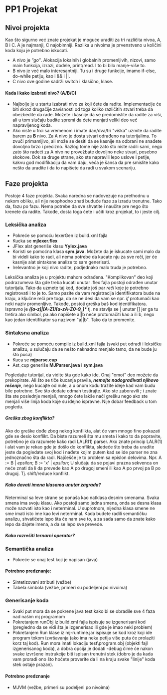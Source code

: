 # PP1 Projekat

## Nivoi projekta
Kao što sigurno već znate projekat je moguće uraditi za tri različita nivoa, A, B i C. 
A je najmanji, C najobimniji. 
Razlika u nivoima je prvenstveno u količini koda koju je potrebno iskucati. 

* A nivo je _"go"_. Alokacija lokalnih i globalnih promenljivih, nizovi, samo main funkcija, izrazi, dodele, print/read. I to bi bilo manje-više to. 
* B nivo je već malo interesantniji. Tu su i druge funkcije, imamo if-else, do-while petlju, kao i && i ||.
* C nivo ove godine sadrži switch i klasično, klase. 

#### Kada i kako izabrati nivo? (A/B/C)
* Najbolje je u startu izabrati nivo za koji ćete da radite. 
Implementacije će biti skroz drugačije zavisnosti od toga koliko različitih stvari treba da obezbedite da rade. 
Možete i kasnije da se predomislite da radite za viši, ali u tom slučaju budite spremi da ćete menjati veliki deo već napravljenog koda. 
* Ako niste u frci sa vremenom i imate dan/dva/tri "viška" uzmite da radite barem za **B** nivo. Za A nivo je dosta stvari odrađeno na tutorijalima. To zvuči primamljivo, ali može se desiti da se kasnije na odbrani ne snađete dovoljno brzo i precizno. Razlog tome nije zato što niste radili sami, nego zato što radeći za A nivo ne provežbate dovoljno neke stvari, posebno skokove. Dok sa druge strane, ako ste napravili lepo uslove i petlje, kakvu god modifikaciju da vam daju, veća je šansa da pre smislite kako nešto da uradite i da to napišete da radi u svakom scenariju. 


## Faze projekta
Postoje 4 faze projekta. Svaka naredna se nadovezuje na prethodnu u nekom obliku, ali nije neophodno znati buduće faze za izradu trenutne. 
Tako da, fazu po fazu. Nema potrebe da sve shvatite i naučite pre nego što krenete da radite. 
Takođe, dosta toga ćete i učiti kroz projekat, to i jeste cilj.

### Leksička analiza
* Pokreće se pomoću lexerGen iz build.xml fajla
* Kucka se **mjlexer.flex**
* JFlex alat generiše klasu **Yylex.java**
* Koristi se pomoćna klasa **sym.java**. Možete da je iskucate sami malo da bi videli kako to radi, ali nema potrebe da kucate nju za sve reči, jer će kasnije alat sintaksne analize to sam generisati.
* Irelevantno je koji nivo radite, podjednako malo truda je potrebno.

Leksička analiza je u projektu mahom odrađena. "Komplikovan" deo koji podrazumeva šta gde treba kucati unutar .flex fajla postoji odrađen unutar tutorijala.
Tako da uzmete taj kod, dodate još par _reči_ koje je potrebno registrovati i to je to. 
Samo pazite da vam registracija identifikatora bude na kraju, a ključne reči pre toga, da se ne desi da vam se npr. *if* protumači kao neki naziv promenljive. 
Takođe, postoji greška baš kod identifikatora. 
Ispravno je ***([a-z]|[A-Z])[a-zA-Z0-9_]\**** tj. ne stavlja se | unutar [] jer ga tu tretira ako simbol, 
pa ako napišete a||b neće protumačiti kao a ili b, nego kao jedan identifikator sa nazivom "a||b". 
Tako da to promenite. 

### Sintaksna analiza
* Pokreće se pomoću compile iz build.xml fajla (svaki put odradi i leksičku analizu, u sulučaju da se nešto naknadno menjalo tamo, da ne bude ju što puca)
* Kuca se **mjparse.cup** 
* Ast_cup generiše **MJParser.java** i **sym.java**

Pogledajte tutorijal, da vidite šta gde kako ide. 
Onaj "omot" deo možete da prekopirate. Ali što se tiče kucanja pravila, ***nemojte nadograđivati njihovo rešenje***, nego kucajte od nule, a u onom kodu tražite ideje kad vam budu bile potrebne.
Sve što dodate odmah testirajte. 
Ako ste zaboravili **;** i znate šta ste poslednje menjali, mnogo ćete lakše naći grešku nego ako ste menjali više linija koda koje su idejno ispravne. 
Nije dobar feedback u tom pogledu. 

##### Greška zbog konflikta?
Ako do greške dođe zbog nekog konflikta, alat će vam mnogo fino pokazati gde se desio konflikt. 
Da biste razumeli šta mu smeta i kako to da popravite, potrebno je da razumete kako radi LALR(1) parser. 
Ako znate princip LALR(1) i alat vam je rekao gde je došlo do konflikta, 
sledeće što treba da uradite jeste da pogledate svoj kod i nađete kojim putem kad se ide parser ne zna jednoznačno šta da radi. 
Najčešće je to problem sa epislon delovima. Npr. A := B | *epsilon*; B := 'x' | *epsilon*; U slučaju da se pojavi prazna sekvenca on neće znati da li da prevede kao A po drugoj smeni ili kao A po prvoj pa B po drugoj. Tj. shift/reduce konflikt. 

##### Kako davati imena klasama unutar zagrada? 
Neterminal sa leve strane se ponaša kao natklasa desnim smenama. Svaka smena ima svoju klasu. Ako postoji samo jedna smena, onda se desna klasa može nazvati isto kao i neterminal. U suprotnom, nijedna klasa smene ne sme imati isto ime kao levi neterminal. Kada budete radili semantičku analizu, shvatićete lepo šta će nam sve to, a za sada samo da znate kako lepo da dajete imena, a da se lepo sve prevede. 

##### Kako razrešiti ternarni operator? 



### Semantička analiza
* Pokreće se onaj test koji je napisan (java)

#### Potrebno predznanje: 
* Sintetizovani atributi (vežbe)
* Tabela simbola (vežbe, primeri su podeljeni po nivoima)



### Generisanje koda 
* Svaki put mora da se pokrene java test kako bi se obradile sve 4 faza nad našim mj programom
* Pokretanjem runObj iz build.xml fajla ispisuje se izgenerisani kod (pregledno da se vidi šta je izgenerisao ili gde je imao neki problem)
* Pokretanjem Run klase iz mj-runtime.jar ispisuje se kod kroz koji ide program tokom izvršavanja (ako ima neka petlja više puta će prolaziti korz taj kod).
Run mora imati lokaciju test\program.obj (objekti fajl izgenerisanog koda), a dobra opcija je dodati -debug čime će nakon svake izvršene instrukcije biti ispisan trenutni stek 
(dobro je da kada vam proradi ono što hoćete proverite da li na kraju svake "linije" koda stek ostaje prazan).

#### Potrebno predznanje
* MJVM (vežbe, primeri su podeljeni po nivoima)









